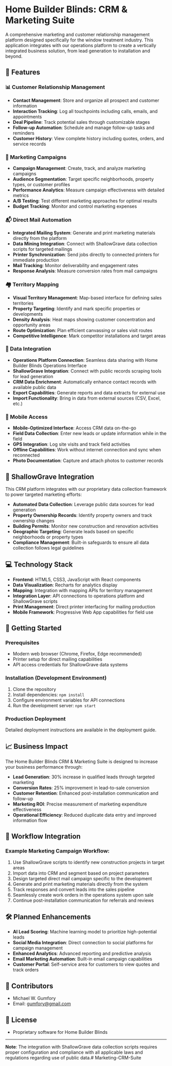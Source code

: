 # Home Builder Blinds: CRM & Marketing Suite

A comprehensive marketing and customer relationship management platform designed specifically for the window treatment industry. This application integrates with our operations platform to create a vertically integrated business solution, from lead generation to installation and beyond.

## 🌟 Features

### 📊 Customer Relationship Management
- **Contact Management**: Store and organize all prospect and customer information
- **Interaction Tracking**: Log all touchpoints including calls, emails, and appointments
- **Deal Pipeline**: Track potential sales through customizable stages
- **Follow-up Automation**: Schedule and manage follow-up tasks and reminders
- **Customer History**: View complete history including quotes, orders, and service records

### 🎯 Marketing Campaigns
- **Campaign Management**: Create, track, and analyze marketing campaigns
- **Audience Segmentation**: Target specific neighborhoods, property types, or customer profiles
- **Performance Analytics**: Measure campaign effectiveness with detailed metrics
- **A/B Testing**: Test different marketing approaches for optimal results
- **Budget Tracking**: Monitor and control marketing expenses

### 📬 Direct Mail Automation
- **Integrated Mailing System**: Generate and print marketing materials directly from the platform
- **Data Mining Integration**: Connect with ShallowGrave data collection scripts for targeted mailings
- **Printer Synchronization**: Send jobs directly to connected printers for immediate production
- **Mail Tracking**: Monitor deliverability and engagement rates
- **Response Analysis**: Measure conversion rates from mail campaigns

### 🏘️ Territory Mapping
- **Visual Territory Management**: Map-based interface for defining sales territories
- **Property Targeting**: Identify and mark specific properties or developments
- **Density Analysis**: Heat maps showing customer concentration and opportunity areas
- **Route Optimization**: Plan efficient canvassing or sales visit routes
- **Competitive Intelligence**: Mark competitor installations and target areas

### 🔄 Data Integration
- **Operations Platform Connection**: Seamless data sharing with Home Builder Blinds Operations Interface
- **ShallowGrave Integration**: Connect with public records scraping tools for lead generation
- **CRM Data Enrichment**: Automatically enhance contact records with available public data
- **Export Capabilities**: Generate reports and data extracts for external use
- **Import Functionality**: Bring in data from external sources (CSV, Excel, etc.)

### 📱 Mobile Access
- **Mobile-Optimized Interface**: Access CRM data on-the-go
- **Field Data Collection**: Enter new leads or update information while in the field
- **GPS Integration**: Log site visits and track field activities
- **Offline Capabilities**: Work without internet connection and sync when reconnected
- **Photo Documentation**: Capture and attach photos to customer records

## 🔗 ShallowGrave Integration

This CRM platform integrates with our proprietary data collection framework to power targeted marketing efforts:

- **Automated Data Collection**: Leverage public data sources for lead generation
- **Property Ownership Records**: Identify property owners and track ownership changes
- **Building Permits**: Monitor new construction and renovation activities
- **Geographic Targeting**: Generate leads based on specific neighborhoods or property types
- **Compliance Management**: Built-in safeguards to ensure all data collection follows legal guidelines

## 💻 Technology Stack

- **Frontend**: HTML5, CSS3, JavaScript with React components
- **Data Visualization**: Recharts for analytics display
- **Mapping**: Integration with mapping APIs for territory management
- **Integration Layer**: API connections to operations platform and ShallowGrave scripts
- **Print Management**: Direct printer interfacing for mailing production
- **Mobile Framework**: Progressive Web App capabilities for field use

## 🚀 Getting Started

### Prerequisites
- Modern web browser (Chrome, Firefox, Edge recommended)
- Printer setup for direct mailing capabilities
- API access credentials for ShallowGrave data systems

### Installation (Development Environment)
1. Clone the repository
2. Install dependencies: `npm install`
3. Configure environment variables for API connections
4. Run the development server: `npm start`

### Production Deployment
Detailed deployment instructions are available in the deployment guide.

## 📈 Business Impact

The Home Builder Blinds CRM & Marketing Suite is designed to increase your business performance through:

- **Lead Generation**: 30% increase in qualified leads through targeted marketing
- **Conversion Rates**: 25% improvement in lead-to-sale conversion
- **Customer Retention**: Enhanced post-installation communication and follow-up
- **Marketing ROI**: Precise measurement of marketing expenditure effectiveness
- **Operational Efficiency**: Reduced duplicate data entry and improved information flow

## 🔄 Workflow Integration

### Example Marketing Campaign Workflow:
1. Use ShallowGrave scripts to identify new construction projects in target areas
2. Import data into CRM and segment based on project parameters
3. Design targeted direct mail campaign specific to the development
4. Generate and print marketing materials directly from the system
5. Track responses and convert leads into the sales pipeline
6. Seamlessly create work orders in the operations system upon sale
7. Continue post-installation communication for referrals and reviews

## 🛠️ Planned Enhancements

- **AI Lead Scoring**: Machine learning model to prioritize high-potential leads
- **Social Media Integration**: Direct connection to social platforms for campaign management
- **Enhanced Analytics**: Advanced reporting and predictive analysis
- **Email Marketing Automation**: Built-in email campaign capabilities
- **Customer Portal**: Self-service area for customers to view quotes and track orders

## 👥 Contributors
- Michael W. Gumfory
- Email: gumfory@gmail.com

## 📜 License
- Proprietary software for Home Builder Blinds

---

**Note**: The integration with ShallowGrave data collection scripts requires proper configuration and compliance with all applicable laws and regulations regarding use of public data.# Marketing-CRM-Suite

